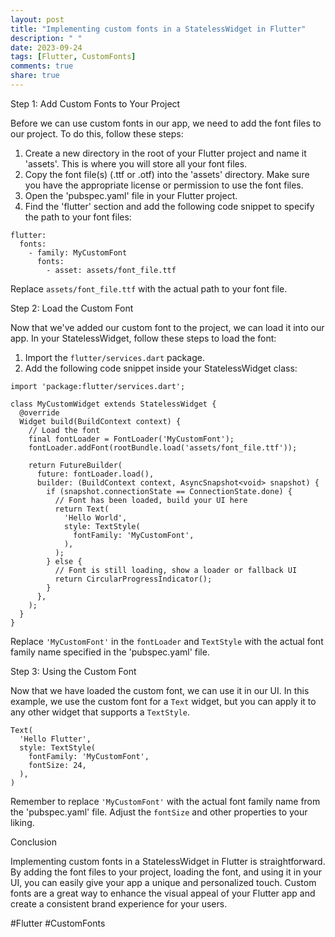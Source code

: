 ```yaml
---
layout: post
title: "Implementing custom fonts in a StatelessWidget in Flutter"
description: " "
date: 2023-09-24
tags: [Flutter, CustomFonts]
comments: true
share: true
---
```


Step 1: Add Custom Fonts to Your Project

Before we can use custom fonts in our app, we need to add the font files to our project. To do this, follow these steps:

1. Create a new directory in the root of your Flutter project and name it 'assets'. This is where you will store all your font files.
2. Copy the font file(s) (.ttf or .otf) into the 'assets' directory. Make sure you have the appropriate license or permission to use the font files.
3. Open the 'pubspec.yaml' file in your Flutter project.
4. Find the 'flutter' section and add the following code snippet to specify the path to your font files:

```
flutter:
  fonts:
    - family: MyCustomFont
      fonts:
        - asset: assets/font_file.ttf
```

Replace `assets/font_file.ttf` with the actual path to your font file.

Step 2: Load the Custom Font

Now that we've added our custom font to the project, we can load it into our app. In your StatelessWidget, follow these steps to load the font:

1. Import the `flutter/services.dart` package.
2. Add the following code snippet inside your StatelessWidget class:

```
import 'package:flutter/services.dart';

class MyCustomWidget extends StatelessWidget {
  @override
  Widget build(BuildContext context) {
    // Load the font
    final fontLoader = FontLoader('MyCustomFont');
    fontLoader.addFont(rootBundle.load('assets/font_file.ttf'));

    return FutureBuilder(
      future: fontLoader.load(),
      builder: (BuildContext context, AsyncSnapshot<void> snapshot) {
        if (snapshot.connectionState == ConnectionState.done) {
          // Font has been loaded, build your UI here
          return Text(
            'Hello World',
            style: TextStyle(
              fontFamily: 'MyCustomFont',
            ),
          );
        } else {
          // Font is still loading, show a loader or fallback UI
          return CircularProgressIndicator();
        }
      },
    );
  }
}
```

Replace `'MyCustomFont'` in the `fontLoader` and `TextStyle` with the actual font family name specified in the 'pubspec.yaml' file.

Step 3: Using the Custom Font

Now that we have loaded the custom font, we can use it in our UI. In this example, we use the custom font for a `Text` widget, but you can apply it to any other widget that supports a `TextStyle`. 

```
Text(
  'Hello Flutter',
  style: TextStyle(
    fontFamily: 'MyCustomFont',
    fontSize: 24,
  ),
)
```

Remember to replace `'MyCustomFont'` with the actual font family name from the 'pubspec.yaml' file. Adjust the `fontSize` and other properties to your liking.

Conclusion

Implementing custom fonts in a StatelessWidget in Flutter is straightforward. By adding the font files to your project, loading the font, and using it in your UI, you can easily give your app a unique and personalized touch. Custom fonts are a great way to enhance the visual appeal of your Flutter app and create a consistent brand experience for your users.

#Flutter #CustomFonts